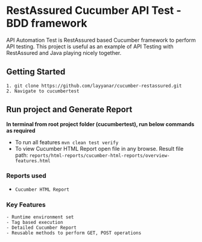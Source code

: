 # RestAssured Cucumber API Test - BDD framework
API Automation Test is RestAssured based Cucumber framework to perform API testing. This project is useful as an example of API Testing with RestAssured and Java playing nicely together.

## Getting Started
```
1. git clone https://github.com/layyanar/cucumber-restassured.git
2. Navigate to cucumbertest
```

## Run project and Generate Report
**In terminal from root project folder (cucumbertest), run below commands as required**
- To run all features `mvn clean test verify`
- To view Cucumber HTML Report open file in any browse. Result file path: `reports/html-reports/cucumber-html-reports/overview-features.html`

### Reports used
- `Cucumber HTML Report`

### Key Features
	- Runtime environment set
	- Tag based execution
	- Detailed Cucumber Report
	- Reusable methods to perform GET, POST operations
